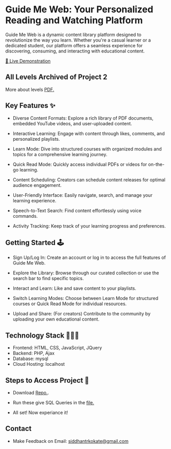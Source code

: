 
# Guide Me Web: Your Personalized Reading and Watching Platform

Guide Me Web is a dynamic content library platform designed to revolutionize the way you learn. Whether you're a casual learner or a dedicated student, our platform offers a seamless experience for discovering, consuming, and interacting with educational content. 

[🔗 Live Demonstration ](https://siddhantrkokate.tech/gmw-master/home/)

## All Levels Archived of Project 2
More about levels [PDF.](https://drive.google.com/file/d/1JpkPRrqNSuFNoiTQTxzjiPvmpHYhCr-M/view?usp=sharing)

## Key Features ✨

- Diverse Content Formats: Explore a rich library of PDF documents, embedded YouTube videos, and user-uploaded content.

- Interactive Learning: Engage with content through likes, comments, and personalized playlists.

- Learn Mode: Dive into structured courses with organized modules and topics for a comprehensive learning journey.

- Quick Read Mode: Quickly access individual PDFs or videos for on-the-go learning.

- Content Scheduling: Creators can schedule content releases for optimal audience engagement.

- User-Friendly Interface: Easily navigate, search, and manage your learning experience.

- Speech-to-Text Search: Find content effortlessly using voice commands.

- Activity Tracking: Keep track of your learning progress and preferences.



## Getting Started 🕹️

- Sign Up/Log In: Create an account or log in to access the full features of Guide Me Web.

- Explore the Library: Browse through our curated collection or use the search bar to find specific topics.

- Interact and Learn: Like and save content to your playlists.

- Switch Learning Modes: Choose between Learn Mode for structured courses or Quick Read Mode for individual resources.

- Upload and Share: (For creators) Contribute to the community by uploading your own educational content.


## Technology Stack 👨🏽‍💻

 - Frontend: HTML, CSS, JavaScript, JQuery
 - Backend: PHP, Ajax
 - Database: mysql
 - Cloud Hosting: localhost


## Steps to Access Project 💼

- Download [Repo.](https://github.com/siddhantrkokate/gmw/archive/refs/heads/master.zip).

- Run these give SQL Queries in the [file.](https://github.com/siddhantrkokate/gmw/blob/master/u919348121_GMW.sql)

- All set! Now experiance it!
## Contact

- Make Feedback on Email: [siddhantrkokate@gmail.com](siddhantrkokate@gmail.com)

